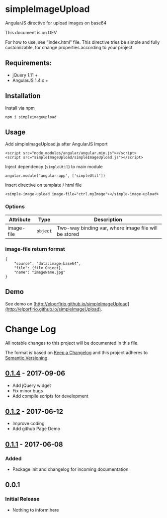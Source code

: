 # simpleImageUpload
AngularJS directive for upload images on base64

This document is on DEV

For how to use, see "index.html" file. This directive tries be simple and fully customizable, for change properties according to your project.

## Requirements:

* jQuery 1.11 +
* AngularJS 1.4.x +

## Installation

Install via npm

`npm i simpleimageupload`

## Usage

Add simpleImageUpload.js after AngularJS Import

```
<script src="node_modules/angular/angular.min.js"></script>
<script src="simpleImageUpload/simpleImageUpload.js"></script>
```

Inject dependency (`simpleUtil`) to main module 

`angular.module('angular-app', ['simpleUtil'])`

Insert directive on template / html file

`<simple-image-upload image-file="ctrl.myImage"></simple-image-upload>`
 
 ### Options
 
 | Attribute  | Type |  Description |
 |---|---| --- |
 | image-file  | `object` | Two-way binding var, where image file will be stored |  

### image-file return format

```
{
    "source": "data:image;base64",
    "file": {file Object},
    "name": "imageName.jpg"
}
```

## Demo

See demo on [http://elporfirio.github.io/simpleImageUpload](http://elporfirio.github.io/simpleImageUpload).

# Change Log
All notable changes to this project will be documented in this file.

The format is based on [Keep a Changelog](http://keepachangelog.com/)
and this project adheres to [Semantic Versioning](http://semver.org/).

## [0.1.4] - 2017-09-06
- Add jQuery widget
- Fix minor bugs
- Add compile scripts for development

## [0.1.2] - 2017-06-12
- Improve coding
- Add github Page Demo

## [0.1.1] - 2017-06-08
### Added
- Package init and changelog for incoming documentation

## 0.0.1
### Initial Release
- Nothing to inform here

[Unreleased]: https://github.com/elporfirio/simpleImageUpload
[0.1.1]: https://github.com/elporfirio/simpleImageUpload/releases/tag/v0.1
[0.1.2]: https://github.com/elporfirio/simpleImageUpload/releases/tag/v.0.1.2
[0.1.4]: https://github.com/elporfirio/simpleImageUpload/releases/tag/v.0.1.4